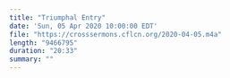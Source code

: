 ```yaml
---
title: "Triumphal Entry"
date: 'Sun, 05 Apr 2020 10:00:00 EDT'
file: "https://crosssermons.cflcn.org/2020-04-05.m4a"
length: "9466795"
duration: "20:33"
summary: ""
---
```

